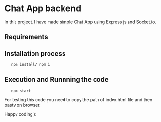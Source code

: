 # Chat App backend 

In this project, I have made simple Chat App using Express js and Socket.io.

## Requirements

## Installation process 

       npm install/ npm i


## Execution and Runnning the code
       npm start
    

For testing this code you need to copy the path of index.html file and then pasty on browser.

    
Happy coding ):
